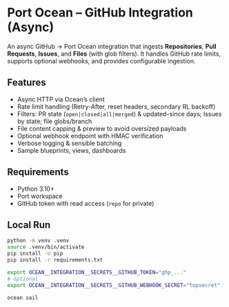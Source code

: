 # Port Ocean – GitHub Integration (Async)

An async GitHub → Port Ocean integration that ingests **Repositories**, **Pull Requests**, **Issues**, and **Files** (with glob filters). It handles GitHub rate limits, supports optional webhooks, and provides configurable ingestion.

## Features
- Async HTTP via Ocean’s client
- Rate limit handling (Retry-After, reset headers, secondary RL backoff)
- Filters: PR state (`open|closed|all|merged`) & updated-since days; Issues by state; file globs/branch
- File content capping & preview to avoid oversized payloads
- Optional webhook endpoint with HMAC verification
- Verbose logging & sensible batching
- Sample blueprints, views, dashboards

## Requirements
- Python 3.10+
- Port workspace
- GitHub token with read access (`repo` for private)

## Local Run
```bash
python -m venv .venv
source .venv/bin/activate
pip install -U pip
pip install -r requirements.txt

export OCEAN__INTEGRATION__SECRETS__GITHUB_TOKEN="ghp_..."
# optional
export OCEAN__INTEGRATION__SECRETS__GITHUB_WEBHOOK_SECRET="topsecret"

ocean sail